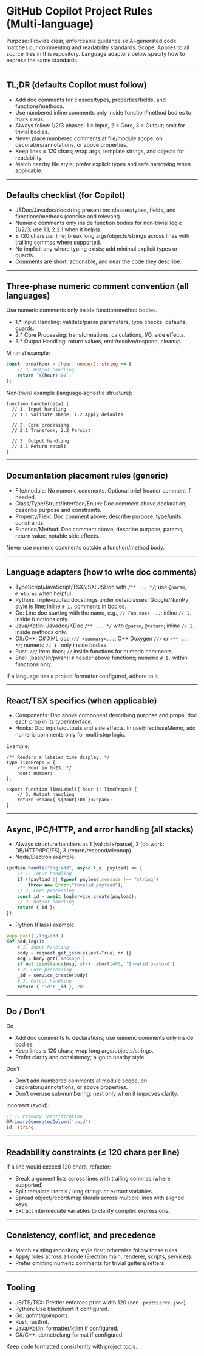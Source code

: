 # GitHub Copilot Project Rules (Multi‑language)

Purpose: Provide clear, enforceable guidance so AI‑generated code matches our commenting and readability standards.
Scope: Applies to all source files in this repository. Language adapters below specify how to express the same standards.

---

## TL;DR (defaults Copilot must follow)

- Add doc comments for classes/types, properties/fields, and functions/methods.
- Use numbered inline comments only inside function/method bodies to mark steps.
- Always follow 1/2/3 phases: 1 = Input, 2 = Core, 3 = Output; omit for trivial bodies.
- Never place numbered comments at file/module scope, on decorators/annotations, or above properties.
- Keep lines ≤ 120 chars; wrap args, template strings, and objects for readability.
- Match nearby file style; prefer explicit types and safe narrowing when applicable.

---

## Defaults checklist (for Copilot)

- JSDoc/Javadoc/docstring present on: classes/types, fields, and functions/methods (concise and relevant).
- Numeric comments only inside function bodies for non‑trivial logic (1/2/3; use 1.1, 2.2.1 when it helps).
- ≤ 120 chars per line; break long args/objects/strings across lines with trailing commas where supported.
- No implicit any where typing exists; add minimal explicit types or guards.
- Comments are short, actionable, and near the code they describe.

---

## Three‑phase numeric comment convention (all languages)

Use numeric comments only inside function/method bodies.

- 1.\* Input Handling: validate/parse parameters, type checks, defaults, guards.
- 2.\* Core Processing: transformations, calculations, I/O, side effects.
- 3.\* Output Handling: return values, emit/resolve/respond, cleanup.

Minimal example:

```ts
const formatHour = (hour: number): string => {
    // 3. Output handling
    return `${hour}:00`;
};
```

Non‑trivial example (language‑agnostic structure):

```pseudo
function handle(data) {
  // 1. Input handling
  // 1.1 Validate shape; 1.2 Apply defaults

  // 2. Core processing
  // 2.1 Transform; 2.2 Persist

  // 3. Output handling
  // 3.1 Return result
}
```

---

## Documentation placement rules (generic)

- File/module: No numeric comments. Optional brief header comment if needed.
- Class/Type/Struct/Interface/Enum: Doc comment above declaration; describe purpose and constraints.
- Property/Field: Doc comment above; describe purpose, type/units, constraints.
- Function/Method: Doc comment above; describe purpose, params, return value, notable side effects.

Never use numeric comments outside a function/method body.

---

## Language adapters (how to write doc comments)

- TypeScript/JavaScript/TSX/JSX: JSDoc with `/** ... */`; use `@param`, `@returns` when helpful.
- Python: Triple‑quoted docstrings under defs/classes; Google/NumPy style is fine; inline `# 1.` comments in bodies.
- Go: Line doc starting with the name, e.g., `// Foo does ...`; inline `// 1.` inside functions only.
- Java/Kotlin: Javadoc/KDoc `/** ... */` with `@param`, `@return`; inline `// 1.` inside methods only.
- C#/C++: C# XML doc `/// <summary>...`; C++ Doxygen `///` or `/** ... */`; numeric `// 1.` only inside bodies.
- Rust: `///` item docs; `//` inside functions for numeric comments.
- Shell (bash/sh/pwsh): `#` header above functions; numeric `# 1.` within functions only.

If a language has a project formatter configured, adhere to it.

---

## React/TSX specifics (when applicable)

- Components: Doc above component describing purpose and props; doc each prop in its type/interface.
- Hooks: Doc inputs/outputs and side effects. In useEffect/useMemo, add numeric comments only for multi‑step logic.

Example:

```tsx
/** Renders a labeled time display. */
type TimeProps = {
    /** Hour in 0–23. */
    hour: number;
};

export function TimeLabel({ hour }: TimeProps) {
    // 3. Output handling
    return <span>{`${hour}:00`}</span>;
}
```

---

## Async, IPC/HTTP, and error handling (all stacks)

- Always structure handlers as 1 (validate/parse), 2 (do work: DB/HTTP/IPC/FS), 3 (return/respond/cleanup).
- Node/Electron example:

```ts
ipcMain.handle("log:add", async (_e, payload) => {
    // 1. Input handling
    if (!payload || typeof payload.message !== "string")
        throw new Error("Invalid payload");
    // 2. Core processing
    const id = await logService.create(payload);
    // 3. Output handling
    return { id };
});
```

- Python (Flask) example:

```py
@app.post('/log/add')
def add_log():
    # 1. Input handling
    body = request.get_json(silent=True) or {}
    msg = body.get('message')
    if not isinstance(msg, str): abort(400, 'Invalid payload')
    # 2. Core processing
    _id = service_create(body)
    # 3. Output handling
    return { 'id': _id }, 201
```

---

## Do / Don’t

Do

- Add doc comments to declarations; use numeric comments only inside bodies.
- Keep lines ≤ 120 chars; wrap long args/objects/strings.
- Prefer clarity and consistency; align to nearby style.

Don’t

- Don’t add numbered comments at module scope, on decorators/annotations, or above properties.
- Don’t overuse sub‑numbering; nest only when it improves clarity.

Incorrect (avoid):

```ts
// 1. Primary identification
@PrimaryGeneratedColumn('uuid')
id: string;
```

---

## Readability constraints (≤ 120 chars per line)

If a line would exceed 120 chars, refactor:

- Break argument lists across lines with trailing commas (where supported).
- Split template literals / long strings or extract variables.
- Spread object/record/map literals across multiple lines with aligned keys.
- Extract intermediate variables to clarify complex expressions.

---

## Consistency, conflict, and precedence

- Match existing repository style first; otherwise follow these rules.
- Apply rules across all code (Electron main, renderer, scripts, services).
- Prefer omitting numeric comments for trivial getters/setters.

---

## Tooling

- JS/TS/TSX: Prettier enforces print width 120 (see `.prettierrc.json`).
- Python: Use black/isort if configured.
- Go: gofmt/goimports.
- Rust: rustfmt.
- Java/Kotlin: formatter/ktlint if configured.
- C#/C++: dotnet/clang‑format if configured.

Keep code formatted consistently with project tools.
